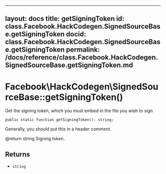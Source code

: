 
***

layout: docs
title: getSigningToken
id: class.Facebook.HackCodegen.SignedSourceBase.getSigningToken
docid: class.Facebook.HackCodegen.SignedSourceBase.getSigningToken
permalink: /docs/reference/class.Facebook.HackCodegen.SignedSourceBase.getSigningToken.md
---







# Facebook\\HackCodegen\\SignedSourceBase::getSigningToken()




Get the signing token, which you must embed in the file you wish to sign




``` Hack
public static function getSigningToken(): string;
```




Generally, you should put this in a header comment.




@return string  Signing token.




## Returns




- ` string `